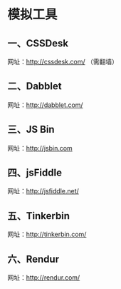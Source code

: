 # 模拟工具

## 一、CSSDesk

网址：http://cssdesk.com/ （需翻墙）

## 二、Dabblet

网址：http://dabblet.com/

## 三、JS Bin

网址：http://jsbin.com

## 四、jsFiddle

网址：http://jsfiddle.net/

## 五、Tinkerbin

网址：http://tinkerbin.com/

## 六、Rendur

网址：http://rendur.com/